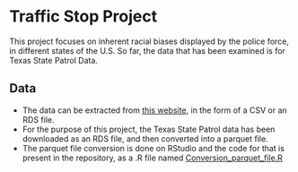 # Traffic Stop Project

This project focuses on inherent racial biases displayed by the police force, in different states of the U.S. So far, the data that has been examined is for Texas State Patrol Data.

## Data
- The data can be extracted from [this website](https://openpolicing.stanford.edu/data/), in the form of a CSV or an RDS file. 
- For the purpose of this project, the Texas State Patrol data has been downloaded as an RDS file, and then converted into a parquet file. 
- The parquet file conversion is done on RStudio and the code for that is present in the repository, as a .R file named [Conversion_parquet_file.R](Conversion_parquet_file.R)
